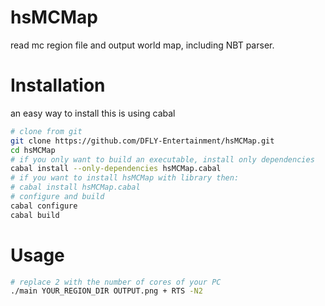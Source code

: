 # hsMCMap
read mc region file and output world map, including NBT parser.

# Installation
an easy way to install this is using cabal

``` bash
# clone from git
git clone https://github.com/DFLY-Entertainment/hsMCMap.git
cd hsMCMap
# if you only want to build an executable, install only dependencies
cabal install --only-dependencies hsMCMap.cabal
# if you want to install hsMCMap with library then:
# cabal install hsMCMap.cabal
# configure and build
cabal configure
cabal build
```

# Usage

``` bash
# replace 2 with the number of cores of your PC
./main YOUR_REGION_DIR OUTPUT.png + RTS -N2
```
